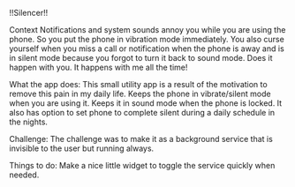 !!Silencer!!

Context
Notifications and system sounds annoy you while you are using the phone. So you put the phone in vibration mode immediately.
You also curse yourself when you miss a call or notification when the phone is away and is in silent mode because you forgot to turn it back to sound mode.
Does it happen with you. It happens with me all the time!

What the app does:
This small utility app is a result of the motivation to remove this pain in my daily life.
Keeps the phone in vibrate/silent mode when you are using it.
Keeps it in sound mode when the phone is locked.
It also has option to set phone to complete silent during a daily schedule in the nights.

Challenge:
The challenge was to make it as a background service that is invisible to the user but running always.

Things to do:
Make a nice little widget to toggle the service quickly when needed.
